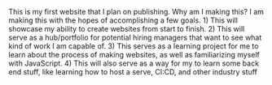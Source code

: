 This is  my first website that I plan on publishing. 
Why am I making this?
  I am making this with the hopes of accomplishing a few goals. 
    1) This will showcase my ability to create websites from start to finish.
    2) This will serve as a hub/portfolio for potential hiring managers that want to see what kind of work I am capable of.
    3) This serves as a learning project for me to learn about the process of making websites, as well as familiarizing myself with JavaScript.
    4) This will also serve as a way for my to learn some back end stuff, like learning how to host a serve, CI:CD, and other industry stuff

    
